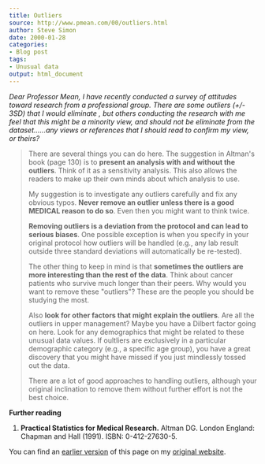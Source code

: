 ```yaml
---
title: Outliers
source: http://www.pmean.com/00/outliers.html
author: Steve Simon
date: 2000-01-28
categories:
- Blog post
tags:
- Unusual data
output: html_document
---
```

*Dear Professor Mean, I have recently conducted a survey of attitudes
toward research from a professional group. There are some outliers (+/-
3SD) that I would eliminate , but others conducting the research with me
feel that this might be a minority view, and should not be eliminate
from the dataset\...\...any views or references that I should read to
confirm my view, or theirs?*

> There are several things you can do here. The suggestion in Altman's
> book (page 130) is to **present an analysis with and without the
> outliers**. Think of it as a sensitivity analysis. This also allows
> the readers to make up their own minds about which analysis to use.
>
> My suggestion is to investigate any outliers carefully and fix any
> obvious typos. **Never remove an outlier unless there is a good
> MEDICAL reason to do so**. Even then you might want to think twice.
>
> **Removing outliers is a deviation from the protocol and can lead to
> serious biases**. One possible exception is when you specify in your
> original protocol how outliers will be handled (e.g., any lab result
> outside three standard deviations will automatically be re-tested).
>
> The other thing to keep in mind is that **sometimes the outliers are
> more interesting than the rest of the data**. Think about cancer
> patients who survive much longer than their peers. Why would you want
> to remove these "outliers"? These are the people you should be
> studying the most.
>
> Also **look for other factors that might explain the outliers**. Are
> all the outliers in upper management? Maybe you have a Dilbert factor
> going on here. Look for any demographics that might be related to
> these unusual data values. If oultliers are exclusively in a
> particular demographic category (e.g., a specific age group), you have
> a great discovery that you might have missed if you just mindlessly
> tossed out the data.
>
> There are a lot of good approaches to handling outliers, although your
> original inclination to remove them without further effort is not the
> best choice.

**Further reading**

1.  **Practical Statistics for Medical Research.** Altman DG. London
    England: Chapman and Hall (1991). ISBN: 0-412-27630-5.

You can find an [earlier version][sim1] of this page on my [original website][sim2].

[sim1]: http://www.pmean.com/00/outliers.html
[sim2]: http://www.pmean.com/original_site.html
